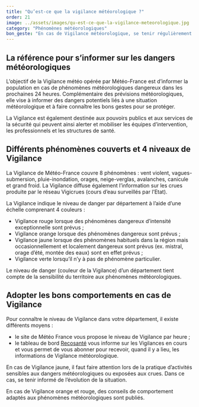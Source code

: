 ```yaml
---
title: "Qu’est-ce que la vigilance météorologique ?"
order: 21
image: ../assets/images/qu-est-ce-que-la-vigilance-meteorologique.jpg
category: "Phénomènes météorologiques"
bon_geste: "En cas de Vigilance météorologique, se tenir régulièrement au courant de l’évolution de la situation et respecter impérativement les consignes de sécurité émises par les pouvoirs publics."
---
```


## ­La référence pour s’informer sur les dangers météorologiques

L’objectif de la Vigilance météo opérée par Météo-France est d’informer la population en cas de phénomènes météorologiques dangereux dans les prochaines 24 heures. Complémentaire des prévisions météorologiques, elle vise à informer des dangers potentiels liés à une situation météorologique et à faire connaître les bons gestes pour se protéger.
 
La Vigilance est également destinée aux pouvoirs publics et aux services de la sécurité qui peuvent ainsi alerter et mobiliser les équipes d’intervention, les professionnels et les structures de santé.

## ­Différents phénomènes couverts et 4 niveaux de Vigilance

La Vigilance de Météo-France couvre 8 phénomènes : vent violent,  vagues- submersion,  pluie-inondation, orages, neige-verglas, avalanches, canicule et grand froid. La Vigilance diffuse également l’information sur les crues produite par le réseau Vigicrues (cours d’eau surveillés par l’Etat).

La Vigilance indique le niveau de danger par département à l’aide d’une échelle comprenant 4 couleurs :
- Vigilance rouge lorsque des phénomènes dangereux d’intensité exceptionnelle sont prévus ;
- Vigilance orange lorsque des phénomènes dangereux sont prévus ;
- Vigilance jaune lorsque des phénomènes habituels dans la région mais occasionnellement et localement dangereux sont prévus (ex. mistral, orage d’été, montée des eaux) sont en effet prévus ;
- Vigilance verte lorsqu’il n’y à pas de phénomène particulier. 
 
Le niveau de danger (couleur de la Vigilance) d’un département tient compte de la sensibilité du territoire aux phénomènes météorologiques.

## Adopter les bons comportements en cas de Vigilance

Pour connaître le niveau de Vigilance dans votre département, il existe différents moyens : 
- le site de Météo France vous propose le niveau de Vigilance par heure ;
- le tableau de bord [Recosanté](https://recosante.beta.gouv.fr/) vous informe sur les Vigilances en cours et vous permet de vous abonner pour recevoir, quand il y a lieu, les informations de Vigilance météorologique.
 
En cas de Vigilance jaune, il faut faire attention lors de la pratique d’activités sensibles aux dangers météorologiques ou exposées aux crues. Dans ce cas, se tenir informé de l’évolution de la situation.

En cas de Vigilance orange et rouge, des conseils de comportement adaptés aux phénomènes météorologiques sont publiés.